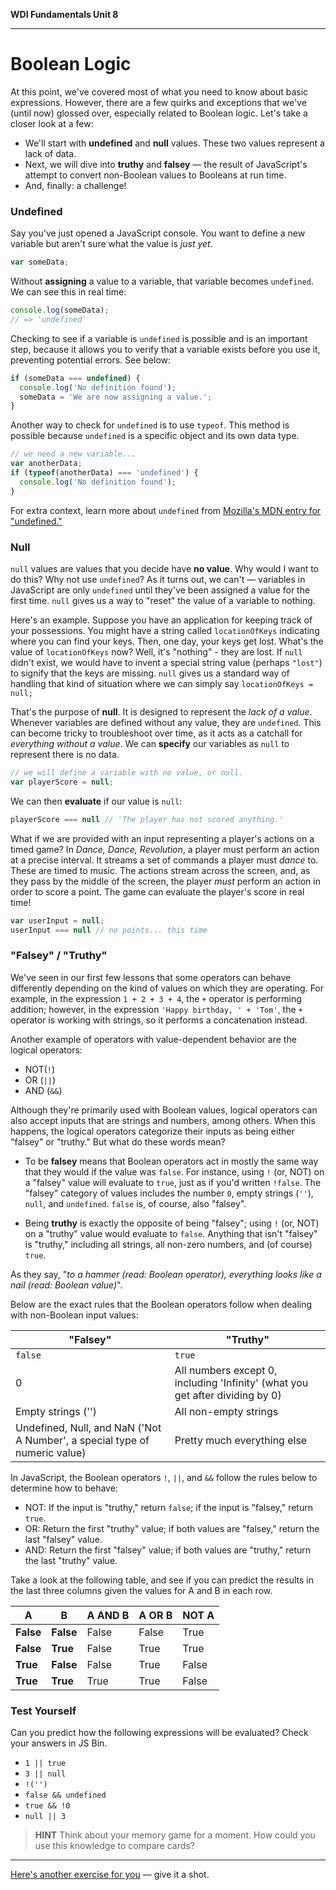 **WDI Fundamentals Unit 8**

---

# Boolean Logic

At this point, we've covered most of what you need to know about basic expressions. However, there are a few quirks and exceptions that we've (until now) glossed over, especially related to Boolean logic. Let's take a closer look at a few:

* We'll start with **undefined** and **null** values. These two values represent a lack of data.
* Next, we will dive into **truthy** and **falsey** — the result of JavaScript's attempt to convert non-Boolean values to Booleans at run time.
* And, finally: a challenge!

### Undefined
Say you've just opened a JavaScript console. You want to define a new variable but aren't sure what the value is *just yet*.  

```javascript
var someData;
```

Without **assigning** a value to a variable, that variable becomes `undefined`. We can see this in real time:

```javascript
console.log(someData);
// => 'undefined'
```

Checking to see if a variable is `undefined` is possible and is an important step, because it allows you to verify that a variable exists before you use it, preventing potential errors. See below:

```javascript
if (someData === undefined) {
  console.log('No definition found');
  someData = 'We are now assigning a value.';
}
```

Another way to check for `undefined` is to use `typeof`. This method is possible because `undefined` is a specific object and its own data type.

```javascript
// we need a new variable...
var anotherData;
if (typeof(anotherData) === 'undefined') {
  console.log('No definition found');
}
```

For extra context, learn more about `undefined` from [Mozilla's MDN entry for "undefined."](https://developer.mozilla.org/en-US/docs/Web/JavaScript/Reference/Global_Objects/undefined)


### Null

`null` values are values that you decide have **no value**. Why would I want to do this? Why not use `undefined`? As it turns out, we can't — variables in JavaScript are only `undefined` until they've been assigned a value for the first time. `null` gives us a way to "reset" the value of a variable to nothing.

Here's an example. Suppose you have an application for keeping track of your possessions. You might have a string called `locationOfKeys` indicating where you can find your keys. Then, one day, your keys get lost. What's the value of `locationOfKeys` now? Well, it's "nothing" - they are lost. If `null` didn't exist, we would have to invent a special string value (perhaps `"lost"`) to signify that the keys are missing. `null` gives us a standard way of handling that kind of situation where we can simply say `locationOfKeys = null;`

That's the purpose of **null**. It is designed to represent the *lack of a value*. Whenever variables are defined without any value, they are `undefined`. This can become tricky to troubleshoot over time, as it acts as a catchall for *everything without a value*. We can **specify** our variables as `null` to represent there is no data.

```javascript
// we will define a variable with no value, or null.
var playerScore = null;
```
We can then **evaluate** if our value is `null`:
```javascript
playerScore === null // 'The player has not scored anything.'
```
What if we are provided with an input representing a player's actions on a timed game? In *Dance, Dance, Revolution*, a player must perform an action at a precise interval. It streams a set of commands a player must *dance* to. These are timed to music. The actions stream across the screen, and, as they pass by the middle of the screen, the player *must* perform an action in order to score a point. The game can evaluate the player's score in real time!
```javascript
var userInput = null;
userInput === null // no points... this time
```

### "Falsey" / "Truthy"

We've seen in our first few lessons that some operators can behave differently depending on the kind of values on which they are operating. For example, in the expression `1 + 2 + 3 + 4`, the `+` operator is performing addition; however, in the expression <code>'Happy birthday, ' + 'Tom'</code>, the `+` operator is working with strings, so it performs a concatenation instead.

Another example of operators with value-dependent behavior are the logical operators:

-  NOT(`!`)
-  OR (`||`)
-  AND (<code>&&</code>)

Although they're primarily used with Boolean values, logical operators can also accept inputs that are strings and numbers, among others. When this happens, the logical operators categorize their inputs as being either "falsey" or "truthy." But what do these words mean?

* To be **falsey** means that Boolean operators act in mostly the same way that they would if the value was `false`. For instance, using `!` (or, NOT) on a "falsey" value will evaluate to `true`, just as if you'd written `!false`. The "falsey" category of values includes the number `0`, empty strings (`''`), `null`, and `undefined`. `false` is, of course, also "falsey".

* Being **truthy** is exactly the opposite of being "falsey"; using `!` (or, NOT) on a "truthy" value would evaluate to `false`. Anything that isn't "falsey" is "truthy," including all strings, all non-zero numbers, and (of course) `true`.

As they say, "_to a hammer (read: Boolean operator), everything looks like a nail (read: Boolean value)_".

Below are the exact rules that the Boolean operators follow when dealing with non-Boolean input values:

| "Falsey"            |  "Truthy" |
|-                    |-          |
| `false`             | `true`    |
| 0                   | All numbers except 0, including 'Infinity' (what you get after dividing by 0) |
| Empty strings ('')  | All non-empty strings |
| Undefined, Null, and NaN ('Not A Number', a special type of numeric value) | Pretty much everything else |


In JavaScript, the Boolean operators `!`, `||`, and <code>&&</code> follow the rules below to determine how to behave:
* NOT: If the input is "truthy," return `false`; if the input is "falsey," return `true`.
* OR: Return the first "truthy" value; if both values are "falsey," return the last "falsey" value.
* AND: Return the first "falsey" value; if both values are "truthy," return the last "truthy" value.

Take a look at the following table, and see if you can predict the results in the last three columns given the values for A and B in each row.

|     A     |       B      |   A AND B  |   A OR B  |   NOT A  |
| ---       | ---          | ---        | ---       | ---      |
| **False** |  **False**   |  False     |  False    |  True    |
| **False** |  **True**    |  False     |  True     |  True    |
| **True**  |  **False**   |  False     |  True     |  False   |
| **True**  |  **True**    |  True      |  True     |  False   |

### Test Yourself
Can you predict how the following expressions will be evaluated? Check your answers in JS Bin.
* `1 || true`
* `3 || null`
* <code>!('')</code>
* <code>false && undefined</code>
* <code>true && !0</code>
* `null || 3`

> **HINT** Think about your memory game for a moment. How could you use this knowledge to compare cards?

---

[Here's another exercise for you](09_exercise.md) — give it a shot.
